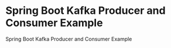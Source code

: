 # Spring Boot Kafka Producer and Consumer Example
Spring Boot Kafka Producer and Consumer Example





